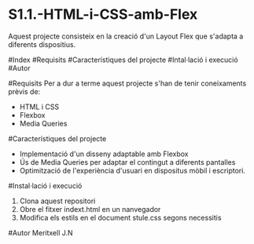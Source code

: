 # S1.1.-HTML-i-CSS-amb-Flex
Aquest projecte consisteix en la creació d'un Layout Flex que s'adapta a diferents dispositius. 

#Index
#Requisits
#Característiques del projecte
#Intal·lació i execució
#Autor

#Requisits 
Per a dur a terme aquest projecte s'han de tenir coneixaments prèvis de: 
- HTML i CSS
- Flexbox
- Media Queries

#Característiques del projecte
- Implementació d'un disseny adaptable amb Flexbox
- Ús de Media Queries per adaptar el contingut a diferents pantalles
- Optimització de l'experiència d'usuari en dispositus mòbil i escriptori.

#Instal·lació i execució
1. Clona aquest repositori
2. Obre el fitxer indext.html en un nanvegador
3. Modifica els estils en el document stule.css segons necessitis

#Autor 
Meritxell J.N



